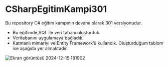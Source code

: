 # CSharpEgitimKampi301
Bu repository C# eğitim kampının devamı olarak 301 versiyonudur. 
- Bu eğitimde,SQL ile veri tabanı oluşturduk.
- Veritabanını uygulamaya bağladık.
- Katmanlı mimariyi ve Entity Framework’ü kullandık.
Oluşturduğum tablom ise aşağıda yer almaktadır.

![Ekran görüntüsü 2024-12-15 181902](https://github.com/user-attachments/assets/504667c7-c046-47ab-b495-469a5a11e186)
